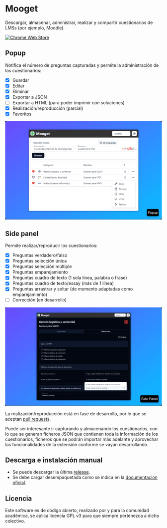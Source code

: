 # Mooget
Descargar, almacenar, administrar, realizar y compartir cuestionarios de LMSs (por ejemplo, Moodle).

[![Chrome Web Store](https://github.com/user-attachments/assets/e622a789-0143-4c05-b436-0f90ff85b2be)](https://chromewebstore.google.com/detail/mooget/ckjakgajhaikbnpilhjdekehgfllccgp)


## Popup
Notifica el número de preguntas capturadas y permite la administración de los cuestionarios:
- [x] Guardar
- [x] Editar
- [x] Eliminar
- [x] Exportar a JSON
- [ ] Exportar a HTML (para poder imprimir con soluciones)
- [x] Realización/reproducción (parcial)
- [x] Favoritos

![Popup](https://raw.githubusercontent.com/verteramo/mooget/main/src/assets/popup-640.png?token=GHSAT0AAAAAACSUADXTC3T3XWY53B3I5WOUZW67W4Q)

## Side panel
Permite realizar/reproducir los cuestionarios:
- [x] Preguntas verdadero/falso
- [x] Preguntas selección única
- [x] Preguntas selección múltiple
- [x] Preguntas emparejamiento
- [x] Preguntas cuadro de texto (1 sola línea, palabra o frase)
- [x] Preguntas cuadro de texto/essay (más de 1 línea)
- [x] Preguntas arrastrar y soltar (de momento adaptadas como emparejamiento)
- [ ] Corrección (en desarrollo)

![Side panel](https://raw.githubusercontent.com/verteramo/mooget/main/src/assets/side-panel-640.png?token=GHSAT0AAAAAACSUADXTUP33YVVKB4BLUAXUZW67XGQ)

La realización/reproducción está en fase de desarrollo, por lo que se aceptan [pull requests](https://github.com/verteramo/mooget/pulls).

Puede ser interesante ir capturando y almacenando los cuestionarios, con lo que se generan ficheros JSON que contienen toda la información de los cuestionarios, ficheros que se podrán importar más adelante y aprovechar las funcionalidades de la extensión conforme se vayan desarrollando.

## Descarga e instalación manual
- Se puede descargar la última [release](https://github.com/verteramo/mooget/releases).
- Se debe cargar desempaquetada como se indica en la [documentación oficial](https://developer.chrome.com/docs/extensions/get-started/tutorial/hello-world?hl=es-419#load-unpacked).

## Licencia
Este software es de código abierto, realizado por y para la comunidad académica, se aplica licencia GPL v3 para que siempre pertenezca a dicho colectivo.
